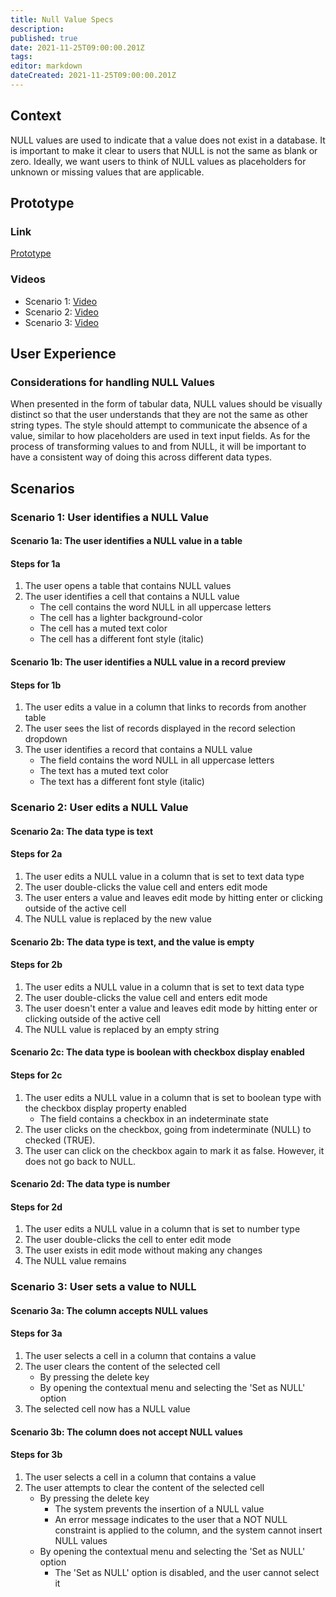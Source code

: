```yaml
---
title: Null Value Specs
description: 
published: true
date: 2021-11-25T09:00:00.201Z
tags: 
editor: markdown
dateCreated: 2021-11-25T09:00:00.201Z
---
```


## Context

NULL values are used to indicate that a value does not exist in a database. It is important to make it clear to users that NULL is not the same as blank or zero. Ideally, we want users to think of NULL values as placeholders for unknown or missing values that are applicable.

## Prototype

### Link

[Prototype](https://mathesar-prototype.netlify.app/?activeTable=2)

### Videos

- Scenario 1: [Video](https://www.loom.com/share/527224982d534a2db082359360147ad4)
- Scenario 2: [Video](https://www.loom.com/share/7de3c90af3d74ac195397c643f318867)
- Scenario 3: [Video](https://www.loom.com/share/7ea4ca9fe3e14acdbffac5ea8e77e760)

## User Experience

### Considerations for handling NULL Values

When presented in the form of tabular data, NULL values should be visually distinct so that the user understands that they are not the same as other string types. The style should attempt to communicate the absence of a value, similar to how placeholders are used in text input fields.
As for the process of transforming values to and from NULL, it will be important to have a consistent way of doing this across different data types.

## Scenarios

### Scenario 1: User identifies a NULL Value

#### Scenario 1a: The user identifies a NULL value in a table

#### Steps for 1a

1. The user opens a table that contains NULL values
2. The user identifies a cell that contains a NULL value
    - The cell contains the word NULL in all uppercase letters
    - The cell has a lighter background-color
    - The cell has a muted text color
    - The cell has a different font style (italic)

#### Scenario 1b: The user identifies a NULL value in a record preview

#### Steps for 1b

1. The user edits a value in a column that links to records from another table
2. The user sees the list of records displayed in the record selection dropdown
3. The user identifies a record that contains a NULL value
    - The field contains the word NULL in all uppercase letters
    - The text has a muted text color
    - The text has a different font style (italic)

### Scenario 2: User edits a NULL Value

#### Scenario 2a: The data type is text

#### Steps for 2a

1. The user edits a NULL value in a column that is set to text data type
2. The user double-clicks the value cell and enters edit mode
3. The user enters a value and leaves edit mode by hitting enter or clicking outside of the active cell
4. The NULL value is replaced by the new value

#### Scenario 2b: The data type is text, and the value is empty

#### Steps for 2b

1. The user edits a NULL value in a column that is set to text data type
2. The user double-clicks the value cell and enters edit mode
3. The user doesn't enter a value and leaves edit mode by hitting enter or clicking outside of the active cell
4. The NULL value is replaced by an empty string

#### Scenario 2c: The data type is boolean with checkbox display enabled

#### Steps for 2c

1. The user edits a NULL value in a column that is set to boolean type with the checkbox display property enabled
    - The field contains a checkbox in an indeterminate state
2. The user clicks on the checkbox, going from indeterminate (NULL) to checked (TRUE).
3. The user can click on the checkbox again to mark it as false. However, it does not go back to NULL.

#### Scenario 2d: The data type is number

#### Steps for 2d

1. The user edits a NULL value in a column that is set to number type
2. The user double-clicks the cell to enter edit mode
3. The user exists in edit mode without making any changes
4. The NULL value remains

### Scenario 3: User sets a value to NULL

#### Scenario 3a: The column accepts NULL values

#### Steps for 3a

1. The user selects a cell in a column that contains a value
2. The user clears the content of the selected cell
    - By pressing the delete key
    - By opening the contextual menu and selecting the 'Set as NULL' option
3. The selected cell now has a NULL value

#### Scenario 3b: The column does not accept NULL values

#### Steps for 3b

1. The user selects a cell in a column that contains a value
2. The user attempts to clear the content of the selected cell
    - By pressing the delete key
        - The system prevents the insertion of a NULL value
        - An error message indicates to the user that a NOT NULL constraint is applied to the column, and the system cannot insert NULL values
    - By opening the contextual menu and selecting the 'Set as NULL' option
        - The 'Set as NULL' option is disabled, and the user cannot select it
